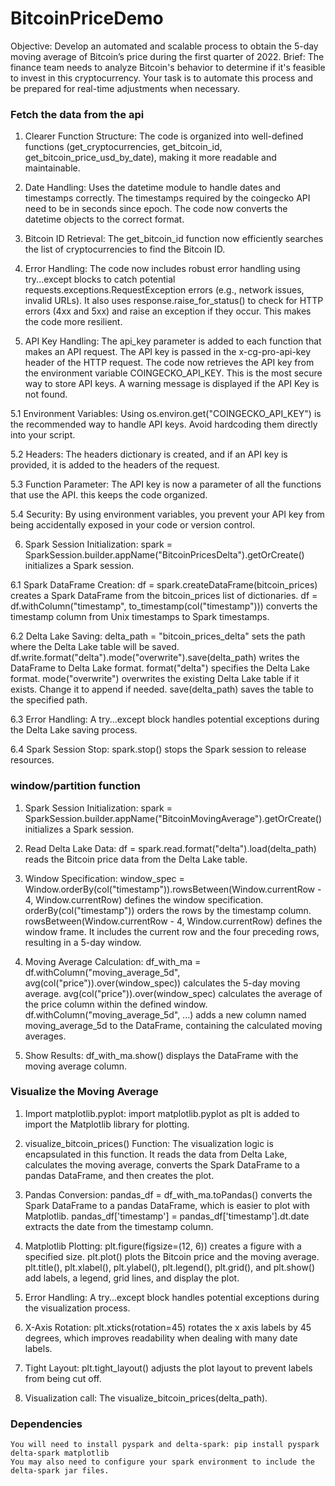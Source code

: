 # BitcoinPriceDemo

Objective:
Develop an automated and scalable process to obtain the 5-day moving
average of Bitcoin’s price during the first quarter of 2022.
Brief:
The finance team needs to analyze Bitcoin's behavior to determine if it's feasible
to invest in this cryptocurrency. Your task is to automate this process and be
prepared for real-time adjustments when necessary.


### Fetch the data from the api ###
1. Clearer Function Structure:
   The code is organized into well-defined functions (get_cryptocurrencies, get_bitcoin_id, get_bitcoin_price_usd_by_date), making it more readable and maintainable.
2. Date Handling:
   Uses the datetime module to handle dates and timestamps correctly. The timestamps required by the coingecko API need to be in seconds since epoch. The code now converts the datetime objects to the correct format.
3. Bitcoin ID Retrieval:
   The get_bitcoin_id function now efficiently searches the list of cryptocurrencies to find the Bitcoin ID.
4. Error Handling:
   The code now includes robust error handling using try...except blocks to catch potential requests.exceptions.RequestException errors (e.g., network issues, invalid URLs). It also uses response.raise_for_status() to check for HTTP errors (4xx and 5xx) and raise an exception if they occur. This makes the code more resilient.
   
5. API Key Handling:
    The api_key parameter is added to each function that makes an API request.
    The API key is passed in the x-cg-pro-api-key header of the HTTP request.
    The code now retrieves the API key from the environment variable COINGECKO_API_KEY. This is the most secure way to store API keys.
    A warning message is displayed if the API Key is not found.

  5.1 Environment Variables:
    Using os.environ.get("COINGECKO_API_KEY") is the recommended way to handle API keys. Avoid hardcoding them directly into your script.

  5.2 Headers:
    The headers dictionary is created, and if an API key is provided, it is added to the headers of the request.

  5.3 Function Parameter:
    The API key is now a parameter of all the functions that use the API. this keeps the code organized.

  5.4 Security:
    By using environment variables, you prevent your API key from being accidentally exposed in your code or version control.

6. Spark Session Initialization:
    spark = SparkSession.builder.appName("BitcoinPricesDelta").getOrCreate() initializes a Spark session.

  6.1 Spark DataFrame Creation:
    df = spark.createDataFrame(bitcoin_prices) creates a Spark DataFrame from the bitcoin_prices list of dictionaries.
    df = df.withColumn("timestamp", to_timestamp(col("timestamp"))) converts the timestamp column from Unix timestamps to Spark timestamps.

  6.2 Delta Lake Saving:
    delta_path = "bitcoin_prices_delta" sets the path where the Delta Lake table will be saved.
    df.write.format("delta").mode("overwrite").save(delta_path) writes the DataFrame to Delta Lake format.
        format("delta") specifies the Delta Lake format.
        mode("overwrite") overwrites the existing Delta Lake table if it exists. Change it to append if needed.
        save(delta_path) saves the table to the specified path.

  6.3 Error Handling:
    A try...except block handles potential exceptions during the Delta Lake saving process.

  6.4 Spark Session Stop:
    spark.stop() stops the Spark session to release resources.

### window/partition function ###
1. Spark Session Initialization:
    spark = SparkSession.builder.appName("BitcoinMovingAverage").getOrCreate() initializes a Spark session.

2. Read Delta Lake Data:
    df = spark.read.format("delta").load(delta_path) reads the Bitcoin price data from the Delta Lake table.

3. Window Specification:
    window_spec = Window.orderBy(col("timestamp")).rowsBetween(Window.currentRow - 4, Window.currentRow) defines the window specification.
        orderBy(col("timestamp")) orders the rows by the timestamp column.
        rowsBetween(Window.currentRow - 4, Window.currentRow) defines the window frame. It includes the current row and the four preceding rows, resulting in a 5-day window.

4. Moving Average Calculation:
    df_with_ma = df.withColumn("moving_average_5d", avg(col("price")).over(window_spec)) calculates the 5-day moving average.
        avg(col("price")).over(window_spec) calculates the average of the price column within the defined window.
        df.withColumn("moving_average_5d", ...) adds a new column named moving_average_5d to the DataFrame, containing the calculated moving averages.

5. Show Results:
    df_with_ma.show() displays the DataFrame with the moving average column.

### Visualize the Moving Average ###
1. Import matplotlib.pyplot:
    import matplotlib.pyplot as plt is added to import the Matplotlib library for plotting.

2. visualize_bitcoin_prices() Function:
    The visualization logic is encapsulated in this function.
    It reads the data from Delta Lake, calculates the moving average, converts the Spark DataFrame to a pandas DataFrame, and then creates the plot.

3. Pandas Conversion:
    pandas_df = df_with_ma.toPandas() converts the Spark DataFrame to a pandas DataFrame, which is easier to plot with Matplotlib.
    pandas_df['timestamp'] = pandas_df['timestamp'].dt.date extracts the date from the timestamp column.

4. Matplotlib Plotting:
    plt.figure(figsize=(12, 6)) creates a figure with a specified size.
    plt.plot() plots the Bitcoin price and the moving average.
    plt.title(), plt.xlabel(), plt.ylabel(), plt.legend(), plt.grid(), and plt.show() add labels, a legend, grid lines, and display the plot.

5. Error Handling:
    A try...except block handles potential exceptions during the visualization process.

6. X-Axis Rotation:
    plt.xticks(rotation=45) rotates the x axis labels by 45 degrees, which improves readability when dealing with many date labels.

7. Tight Layout:
    plt.tight_layout() adjusts the plot layout to prevent labels from being cut off.
   
8. Visualization call:
    The visualize_bitcoin_prices(delta_path).


### Dependencies ###
    You will need to install pyspark and delta-spark: pip install pyspark delta-spark matplotlib
    You may also need to configure your spark environment to include the delta-spark jar files.  
